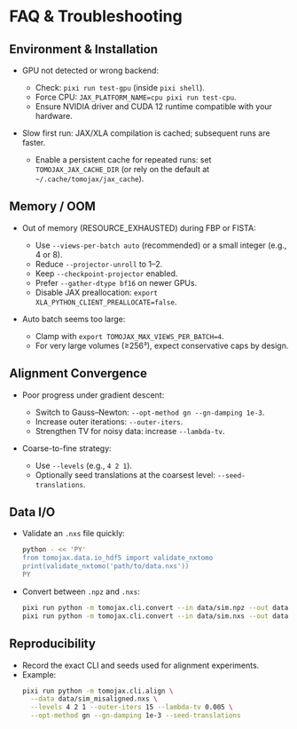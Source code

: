 # FAQ & Troubleshooting

## Environment & Installation

- GPU not detected or wrong backend:
  - Check: `pixi run test-gpu` (inside `pixi shell`).
  - Force CPU: `JAX_PLATFORM_NAME=cpu pixi run test-cpu`.
  - Ensure NVIDIA driver and CUDA 12 runtime compatible with your hardware.

- Slow first run: JAX/XLA compilation is cached; subsequent runs are faster.
  - Enable a persistent cache for repeated runs: set `TOMOJAX_JAX_CACHE_DIR` (or rely on the default at `~/.cache/tomojax/jax_cache`).


## Memory / OOM

- Out of memory (RESOURCE_EXHAUSTED) during FBP or FISTA:
  - Use `--views-per-batch auto` (recommended) or a small integer (e.g., 4 or 8).
  - Reduce `--projector-unroll` to 1–2.
  - Keep `--checkpoint-projector` enabled.
  - Prefer `--gather-dtype bf16` on newer GPUs.
  - Disable JAX preallocation: `export XLA_PYTHON_CLIENT_PREALLOCATE=false`.

- Auto batch seems too large:
  - Clamp with `export TOMOJAX_MAX_VIEWS_PER_BATCH=4`.
  - For very large volumes (≥256³), expect conservative caps by design.


## Alignment Convergence

- Poor progress under gradient descent:
  - Switch to Gauss–Newton: `--opt-method gn --gn-damping 1e-3`.
  - Increase outer iterations: `--outer-iters`.
  - Strengthen TV for noisy data: increase `--lambda-tv`.

- Coarse-to-fine strategy:
  - Use `--levels` (e.g., `4 2 1`).
  - Optionally seed translations at the coarsest level: `--seed-translations`.


## Data I/O

- Validate an `.nxs` file quickly:
  ```bash
  python - << 'PY'
  from tomojax.data.io_hdf5 import validate_nxtomo
  print(validate_nxtomo('path/to/data.nxs'))
  PY
  ```

- Convert between `.npz` and `.nxs`:
  ```bash
  pixi run python -m tomojax.cli.convert --in data/sim.npz --out data/sim.nxs
  pixi run python -m tomojax.cli.convert --in data/sim.nxs --out data/sim.npz
  ```


## Reproducibility

- Record the exact CLI and seeds used for alignment experiments.
- Example:
  ```bash
  pixi run python -m tomojax.cli.align \
    --data data/sim_misaligned.nxs \
    --levels 4 2 1 --outer-iters 15 --lambda-tv 0.005 \
    --opt-method gn --gn-damping 1e-3 --seed-translations
  ```

